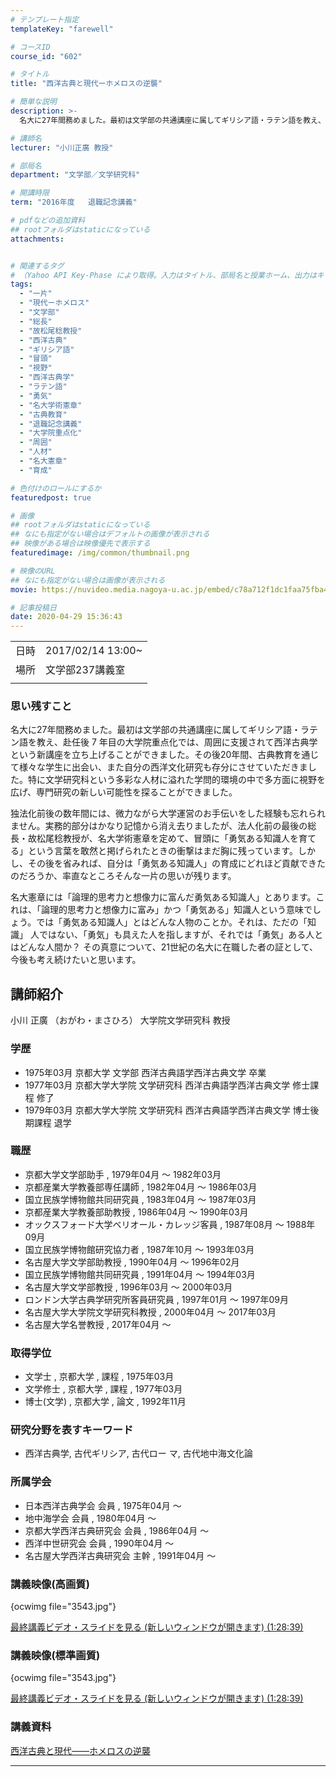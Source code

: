 ```yaml
---
# テンプレート指定
templateKey: "farewell"

# コースID
course_id: "602"

# タイトル
title: "西洋古典と現代ーホメロスの逆襲"

# 簡単な説明
description: >-
  名大に27年間務めました。最初は文学部の共通講座に属してギリシア語・ラテン語を教え、赴任後 7 年目の大学院重点化では、周囲に支援されて西洋古典学という新講座を立ち上げることができました。その後20年間、古典教育を通じて様々な学生に出会い、また自分の西洋文化研究も存分にさせていただきました。特に文学研究科という多彩な人材に溢れた学問的環境の中で多方面に視野を広げ、専門研究の新しい可能性を探る ....

# 講師名
lecturer: "小川正廣 教授"

# 部局名
department: "文学部／文学研究科"

# 開講時限
term: "2016年度	退職記念講義"

# pdfなどの追加資料
## rootフォルダはstaticになっている
attachments:


# 関連するタグ
# （Yahoo API Key-Phase により取得。入力はタイトル、部局名と授業ホーム、出力はキーフレーズ（tags））
tags:
  - "一片"
  - "現代ーホメロス"
  - "文学部"
  - "総長"
  - "故松尾稔教授"
  - "西洋古典"
  - "ギリシア語"
  - "冒頭"
  - "視野"
  - "西洋古典学"
  - "ラテン語"
  - "勇気"
  - "名大学術憲章"
  - "古典教育"
  - "退職記念講義"
  - "大学院重点化"
  - "周囲"
  - "人材"
  - "名大憲章"
  - "育成"

# 色付けのロールにするか
featuredpost: true

# 画像
## rootフォルダはstaticになっている
## なにも指定がない場合はデフォルトの画像が表示される
## 映像がある場合は映像優先で表示する
featuredimage: /img/common/thumbnail.png

# 映像のURL
## なにも指定がない場合は画像が表示される
movie: https://nuvideo.media.nagoya-u.ac.jp/embed/c78a712f1dc1faa75fba481448f5638ed4a93033

# 記事投稿日
date: 2020-04-29 15:36:43
---
```


|   |   |
|---|---|
| 日時 | 2017/02/14  13:00~ |
| 場所 | 文学部237講義室 |
|   |   |


### 思い残すこと


名大に27年間務めました。最初は文学部の共通講座に属してギリシア語・ラテン語を教え、赴任後 7 年目の大学院重点化では、周囲に支援されて西洋古典学という新講座を立ち上げることができました。その後20年間、古典教育を通じて様々な学生に出会い、また自分の西洋文化研究も存分にさせていただきました。特に文学研究科という多彩な人材に溢れた学問的環境の中で多方面に視野を広げ、専門研究の新しい可能性を探ることができました。

独法化前後の数年間には、微力ながら大学運営のお手伝いをした経験も忘れられません。実務的部分はかなり記憶から消え去りましたが、法人化前の最後の総長・故松尾稔教授が、名大学術憲章を定めて、冒頭に「勇気ある知識人を育てる」という言葉を敢然と掲げられたときの衝撃はまだ胸に残っています。しかし、その後を省みれば、自分は「勇気ある知識人」の育成にどれほど貢献できたのだろうか、率直なところそんな一片の思いが残ります。

名大憲章には「論理的思考力と想像力に富んだ勇気ある知識人」とあります。これは、「論理的思考力と想像力に富み」かつ「勇気ある」知識人という意味でしょう。では「勇気ある知識人」とはどんな人物のことか。それは、ただの「知識」
人ではない、「勇気」も具えた人を指しますが、それでは「勇気」ある人とはどんな人間か？ その真意について、21世紀の名大に在職した者の証として、今後も考え続けたいと思います。



## 講師紹介

小川 正廣 （おがわ・まさひろ） 大学院文学研究科 教授

### 学歴

* 1975年03月 京都大学 文学部 西洋古典語学西洋古典文学 卒業
* 1977年03月 京都大学大学院 文学研究科 西洋古典語学西洋古典文学 修士課程 修了
* 1979年03月 京都大学大学院 文学研究科 西洋古典語学西洋古典文学 博士後期課程 退学

### 職歴

* 京都大学文学部助手 , 1979年04月 ～ 1982年03月
* 京都産業大学教養部専任講師 , 1982年04月 ～ 1986年03月
* 国立民族学博物館共同研究員 , 1983年04月 ～ 1987年03月
* 京都産業大学教養部助教授 , 1986年04月 ～ 1990年03月
* オックスフォード大学ベリオール・カレッジ客員 , 1987年08月 ～ 1988年09月
* 国立民族学博物館研究協力者 , 1987年10月 ～ 1993年03月
* 名古屋大学文学部助教授 , 1990年04月 ～ 1996年02月
* 国立民族学博物館共同研究員 , 1991年04月 ～ 1994年03月
* 名古屋大学文学部教授 , 1996年03月 ～ 2000年03月
* ロンドン大学古典学研究所客員研究員 , 1997年01月 ～ 1997年09月
* 名古屋大学大学院文学研究科教授 , 2000年04月 ～ 2017年03月
* 名古屋大学名誉教授 , 2017年04月 〜

### 取得学位

* 文学士 , 京都大学 , 課程 , 1975年03月
* 文学修士 , 京都大学 , 課程 , 1977年03月
* 博士(文学) , 京都大学 , 論文 , 1992年11月

### 研究分野を表すキーワード

* 西洋古典学, 古代ギリシア, 古代ロー マ, 古代地中海文化論

### 所属学会

* 日本西洋古典学会 会員 , 1975年04月 ～
* 地中海学会 会員 , 1980年04月 ～
* 京都大学西洋古典研究会 会員 , 1986年04月 ～
* 西洋中世研究会 会員 , 1990年04月 ～
* 名古屋大学西洋古典研究会 主幹 , 1991年04月 ～


### 講義映像(高画質)


{ocwimg file="3543.jpg"}

[
最終講義ビデオ・スライドを見る (新しいウィンドウが開きます) (1:28:39)](https://nuvideo.media.nagoya-u.ac.jp/embed/67cca37a4fef2ad83048953adeda9bdfd076f709
)

### 講義映像(標準画質)


{ocwimg file="3543.jpg"}

[
最終講義ビデオ・スライドを見る (新しいウィンドウが開きます) (1:28:39)](https://nuvideo.media.nagoya-u.ac.jp/embed/c78a712f1dc1faa75fba481448f5638ed4a93033
)


### 講義資料
[西洋古典と現代――ホメロスの逆襲](https://ocw.nagoya-u.jp/files/602/saisyuukougi.pdf) 

-----